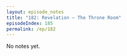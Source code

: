```yaml
---
layout: episode_notes
title: "182: Revelation — The Throne Room"
episodeIndex: 185
permalink: /ep/182
---
```

No notes yet.
